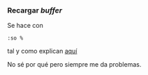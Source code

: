 


### Recargar _buffer_

Se hace con

```vim
:so %
```

tal y como explican
[aquí](https://superuser.com/questions/132029/how-do-you-reload-your-vimrc-file-without-restarting-vim)

No sé por qué pero siempre me da problemas.


